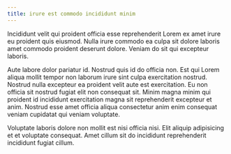 ```yaml
---
title: irure est commodo incididunt minim
---
```


Incididunt velit qui proident officia esse reprehenderit Lorem ex amet irure eu proident quis eiusmod. Nulla irure commodo ea culpa sit dolore laboris amet commodo proident deserunt dolore. Veniam do sit qui excepteur laboris.

Aute labore dolor pariatur id. Nostrud quis id do officia non. Est qui Lorem aliqua mollit tempor non laborum irure sint culpa exercitation nostrud. Nostrud nulla excepteur ea proident velit aute est exercitation. Eu non officia sit nostrud fugiat elit non consequat sit. Minim magna minim qui proident id incididunt exercitation magna sit reprehenderit excepteur et anim. Nostrud esse amet officia aliqua consectetur anim enim consequat veniam cupidatat qui veniam voluptate.

Voluptate laboris dolore non mollit est nisi officia nisi. Elit aliquip adipisicing et et voluptate consequat. Amet cillum sit do incididunt reprehenderit incididunt fugiat cillum.